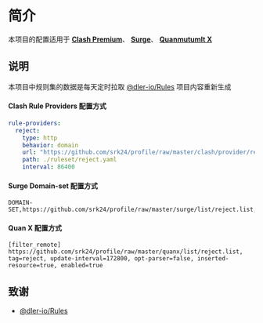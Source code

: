 # 简介

本项目的配置适用于 [**Clash Premium**](https://github.com/Dreamacro/clash/releases/tag/premium)、 [**Surge**](https://nssurge.com/)、 [**Quanmutumlt X**](https://apps.apple.com/us/app/quantumult-x/id1443988620) 

## 说明

本项目中规则集的数据是每天定时拉取 [@dler-io/Rules](https://github.com/dler-io/Rules) 项目内容重新生成

#### Clash Rule Providers 配置方式

```yaml
rule-providers:
  reject:
    type: http
    behavior: domain
    url: "https://github.com/srk24/profile/raw/master/clash/provider/reject.yaml"
    path: ./ruleset/reject.yaml
    interval: 86400
```

#### Surge Domain-set 配置方式

```
DOMAIN-SET,https://github.com/srk24/profile/raw/master/surge/list/reject.list,REJECT
```

#### Quan X 配置方式

```
[filter_remote]
https://github.com/srk24/profile/raw/master/quanx/list/reject.list, tag=reject, update-interval=172800, opt-parser=false, inserted-resource=true, enabled=true
```

## 致谢

- [@dler-io/Rules](https://github.com/dler-io/Rules)
